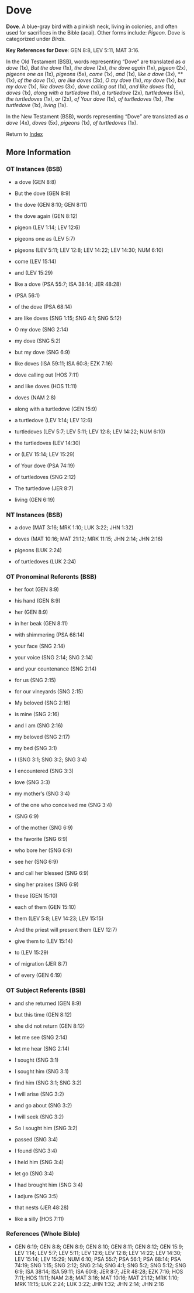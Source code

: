 # Dove
**Dove**. 
A blue-gray bird with a pinkish neck, living in colonies, and often used for sacrifices in the Bible (acai). 
Other forms include: 
*Pigeon*. 
Dove is categorized under _Birds_. 


**Key References for Dove**: 
GEN 8:8, LEV 5:11, MAT 3:16. 


In the Old Testament (BSB), words representing “Dove” are translated as 
*a dove* (1x), *But the dove* (1x), *the dove* (2x), *the dove again* (1x), *pigeon* (2x), *pigeons one as* (1x), *pigeons* (5x), *come* (1x), *and* (1x), *like a dove* (3x), ** (1x), *of the dove* (1x), *are like doves* (3x), *O my dove* (1x), *my dove* (1x), *but my dove* (1x), *like doves* (3x), *dove calling out* (1x), *and like doves* (1x), *doves* (1x), *along with a turtledove* (1x), *a turtledove* (2x), *turtledoves* (5x), *the turtledoves* (1x), *or* (2x), *of Your dove* (1x), *of turtledoves* (1x), *The turtledove* (1x), *living* (1x). 


In the New Testament (BSB), words representing “Dove” are translated as 
*a dove* (4x), *doves* (5x), *pigeons* (1x), *of turtledoves* (1x). 


Return to [Index](00-Index.md)

## More Information

### OT Instances (BSB)

* a dove (GEN 8:8)

* But the dove (GEN 8:9)

* the dove (GEN 8:10; GEN 8:11)

* the dove again (GEN 8:12)

* pigeon (LEV 1:14; LEV 12:6)

* pigeons one as (LEV 5:7)

* pigeons (LEV 5:11; LEV 12:8; LEV 14:22; LEV 14:30; NUM 6:10)

* come (LEV 15:14)

* and (LEV 15:29)

* like a dove (PSA 55:7; ISA 38:14; JER 48:28)

*  (PSA 56:1)

* of the dove (PSA 68:14)

* are like doves (SNG 1:15; SNG 4:1; SNG 5:12)

* O my dove (SNG 2:14)

* my dove (SNG 5:2)

* but my dove (SNG 6:9)

* like doves (ISA 59:11; ISA 60:8; EZK 7:16)

* dove calling out (HOS 7:11)

* and like doves (HOS 11:11)

* doves (NAM 2:8)

* along with a turtledove (GEN 15:9)

* a turtledove (LEV 1:14; LEV 12:6)

* turtledoves (LEV 5:7; LEV 5:11; LEV 12:8; LEV 14:22; NUM 6:10)

* the turtledoves (LEV 14:30)

* or (LEV 15:14; LEV 15:29)

* of Your dove (PSA 74:19)

* of turtledoves (SNG 2:12)

* The turtledove (JER 8:7)

* living (GEN 6:19)



### NT Instances (BSB)

* a dove (MAT 3:16; MRK 1:10; LUK 3:22; JHN 1:32)

* doves (MAT 10:16; MAT 21:12; MRK 11:15; JHN 2:14; JHN 2:16)

* pigeons (LUK 2:24)

* of turtledoves (LUK 2:24)



### OT Pronominal Referents (BSB)

* her foot (GEN 8:9)

* his hand (GEN 8:9)

* her (GEN 8:9)

* in her beak (GEN 8:11)

* with shimmering (PSA 68:14)

* your face (SNG 2:14)

* your voice (SNG 2:14; SNG 2:14)

* and your countenance (SNG 2:14)

* for us (SNG 2:15)

* for our vineyards (SNG 2:15)

* My beloved (SNG 2:16)

* is mine (SNG 2:16)

* and I am (SNG 2:16)

* my beloved (SNG 2:17)

* my bed (SNG 3:1)

* I (SNG 3:1; SNG 3:2; SNG 3:4)

* I encountered (SNG 3:3)

* love (SNG 3:3)

* my mother’s (SNG 3:4)

* of the one who conceived me (SNG 3:4)

*  (SNG 6:9)

* of the mother (SNG 6:9)

* the favorite (SNG 6:9)

* who bore her (SNG 6:9)

* see her (SNG 6:9)

* and call her blessed (SNG 6:9)

* sing her praises (SNG 6:9)

* these (GEN 15:10)

* each of them (GEN 15:10)

* them (LEV 5:8; LEV 14:23; LEV 15:15)

* And the priest will present them (LEV 12:7)

* give them to (LEV 15:14)

* to (LEV 15:29)

* of migration (JER 8:7)

* of every (GEN 6:19)



### OT Subject Referents (BSB)

* and she returned (GEN 8:9)

* but this time (GEN 8:12)

* she did not return (GEN 8:12)

* let me see (SNG 2:14)

* let me hear (SNG 2:14)

* I sought (SNG 3:1)

* I sought him (SNG 3:1)

* find him (SNG 3:1; SNG 3:2)

* I will arise (SNG 3:2)

* and go about (SNG 3:2)

* I will seek (SNG 3:2)

* So I sought him (SNG 3:2)

* passed (SNG 3:4)

* I found (SNG 3:4)

* I held him (SNG 3:4)

* let go (SNG 3:4)

* I had brought him (SNG 3:4)

* I adjure (SNG 3:5)

* that nests (JER 48:28)

* like a silly (HOS 7:11)



### References (Whole Bible)

* GEN 6:19; GEN 8:8; GEN 8:9; GEN 8:10; GEN 8:11; GEN 8:12; GEN 15:9; LEV 1:14; LEV 5:7; LEV 5:11; LEV 12:6; LEV 12:8; LEV 14:22; LEV 14:30; LEV 15:14; LEV 15:29; NUM 6:10; PSA 55:7; PSA 56:1; PSA 68:14; PSA 74:19; SNG 1:15; SNG 2:12; SNG 2:14; SNG 4:1; SNG 5:2; SNG 5:12; SNG 6:9; ISA 38:14; ISA 59:11; ISA 60:8; JER 8:7; JER 48:28; EZK 7:16; HOS 7:11; HOS 11:11; NAM 2:8; MAT 3:16; MAT 10:16; MAT 21:12; MRK 1:10; MRK 11:15; LUK 2:24; LUK 3:22; JHN 1:32; JHN 2:14; JHN 2:16



